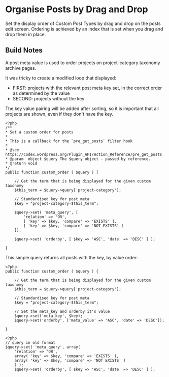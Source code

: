 Organise Posts by Drag and Drop
===============================
Set the display order of Custom Post Types by drag and drop on the posts edit screen. Ordering is achieved by an index that is set when you drag and drop them in place.

## Build Notes
A post meta value is used to order projects on project-category taxonomy archive pages.

It was tricky to create a modified loop that displayed:

* FIRST: projects with the relevant post meta key set, in the correct order as determined by the value
* SECOND: projects without the key

The key value pairing will be added after sorting, so it is important that all projects are shown, even if they don't have the key.

~~~
<?php
/**
* Set a custom order for posts
*
* This is a callback for the `pre_get_posts` filter hook
*
* @see https://codex.wordpress.org/Plugin_API/Action_Reference/pre_get_posts
* @param  object $query The $query object - passed by reference.
* @return void
*/
public function custom_order ( $query ) {

    // Get the term that is being displayed for the given custom taxonomy
    $this_term = $query->query['project-category'];

    // Standardised key for post meta
    $key = "project-category-$this_term";

    $query->set( 'meta_query', [
        'relation' => 'OR',
        [ 'key' => $key, 'compare' => 'EXISTS' ],
        [ 'key' => $key, 'compare' => 'NOT EXISTS' ]
    ]);

    $query->set( 'orderby', [ $key => 'ASC', 'date' => 'DESC' ] );

}
~~~

This simple query returns all posts with the key, by value order:

~~~
<?php
public function custom_order ( $query ) {

    // Get the term that is being displayed for the given custom taxonomy
    $this_term = $query->query['project-category'];

    // Standardised key for post meta
    $key = "project-category-$this_term";

    // Set the meta_key and orderby it's value
    $query->set('meta_key', $key);
    $query->set('orderby', ['meta_value' => 'ASC', 'date' => 'DESC']);

}
~~~

~~~
<?php
// query in old format
$query->set( 'meta_query', array(
    'relation' => 'OR',
    array( 'key' => $key, 'compare' => 'EXISTS' ),
    array( 'key' => $key, 'compare' => 'NOT EXISTS' )
    ) );
    $query->set( 'orderby', [ $key => 'ASC', 'date' => 'DESC' ] );
~~~
